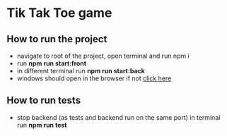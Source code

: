 # Tik Tak Toe game 

## How to run the project

* navigate to root of the project, open terminal and run npm i
* run **npm run start:front**
* in different terminal run **npm run start:back**
* windows should open in the browser if not [click here](http://localhost:4554/)

## How to run tests

* stop backend (as tests and backend run on the same port) in terminal run **npm run test**